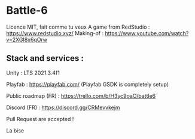 # Battle-6

Licence MIT, fait comme tu veux
A game from RedStudio : https://www.redstudio.xyz/
Making-of : https://www.youtube.com/watch?v=2XGI8x6qOrw

## Stack and services :

Unity : LTS 2021.3.4f1

Playfab : https://playfab.com/      (Playfab GSDK is completely setup)

Public roadmap (FR) : https://trello.com/b/H3yc9oaO/battle6

Discord (FR) : https://discord.gg/CRMevvkejm

Pull Request are accepted !

La bise
